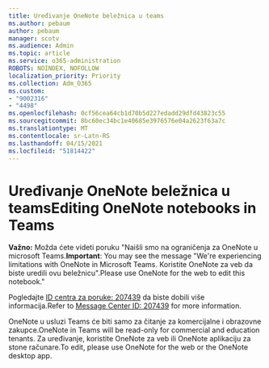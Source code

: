 ```yaml
---
title: Uređivanje OneNote beležnica u teams
ms.author: pebaum
author: pebaum
manager: scotv
ms.audience: Admin
ms.topic: article
ms.service: o365-administration
ROBOTS: NOINDEX, NOFOLLOW
localization_priority: Priority
ms.collection: Adm_O365
ms.custom:
- "9002316"
- "4498"
ms.openlocfilehash: 0cf56cea64cb1d70b5d227edadd29dfd43823c55
ms.sourcegitcommit: 8bc60ec34bc1e40685e3976576e04a2623f63a7c
ms.translationtype: MT
ms.contentlocale: sr-Latn-RS
ms.lasthandoff: 04/15/2021
ms.locfileid: "51814422"
---
```

# <a name="editing-onenote-notebooks-in-teams"></a><span data-ttu-id="684d0-102">Uređivanje OneNote beležnica u teams</span><span class="sxs-lookup"><span data-stu-id="684d0-102">Editing OneNote notebooks in Teams</span></span>

<span data-ttu-id="684d0-103">**Važno:** Možda ćete videti poruku "Naišli smo na ograničenja za OneNote u microsoft Teams.</span><span class="sxs-lookup"><span data-stu-id="684d0-103">**Important**: You may see the message  "We're experiencing limitations with OneNote in Microsoft Teams.</span></span> <span data-ttu-id="684d0-104">Koristite OneNote za veb da biste uredili ovu beležnicu".</span><span class="sxs-lookup"><span data-stu-id="684d0-104">Please use OneNote for the web to edit this notebook."</span></span>  

<span data-ttu-id="684d0-105">Pogledajte [ID centra za poruke: 207439](https://admin.microsoft.com/Adminportal/Home?source=applauncher#MessageCenter?id=MC207439) da biste dobili više informacija.</span><span class="sxs-lookup"><span data-stu-id="684d0-105">Refer to [Message Center ID: 207439](https://admin.microsoft.com/Adminportal/Home?source=applauncher#MessageCenter?id=MC207439) for more information.</span></span>

<span data-ttu-id="684d0-106">OneNote u usluzi Teams će biti samo za čitanje za komercijalne i obrazovne zakupce.</span><span class="sxs-lookup"><span data-stu-id="684d0-106">OneNote in Teams will be read-only for commercial and education tenants.</span></span> <span data-ttu-id="684d0-107">Za uređivanje, koristite OneNote za veb ili OneNote aplikaciju za stone računare.</span><span class="sxs-lookup"><span data-stu-id="684d0-107">To edit, please use OneNote for the web or the OneNote desktop app.</span></span>
